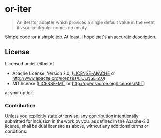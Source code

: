 # or-iter

> An iterator adapter which provides a single default value in the event its source iterator comes up empty.

Simple code for a simple job. At least, I hope that's an accurate description.

## License

Licensed under either of

 * Apache License, Version 2.0, ([LICENSE-APACHE][license-url-ap2] or http://www.apache.org/licenses/LICENSE-2.0)
 * MIT license ([LICENSE-MIT][license-url-mit] or http://opensource.org/licenses/MIT)

at your option.

### Contribution

Unless you explicitly state otherwise, any contribution intentionally submitted for inclusion in the work by you, as defined in the Apache-2.0 license, shall be dual licensed as above, without any additional terms or conditions.

[license-url-mit]: https://github.com/archer884/or-iter/blob/master/LICENSE-MIT
[license-url-ap2]: https://github.com/archer884/or-iter/blob/master/LICENSE-APACHE
